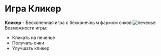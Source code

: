 # Игра Кликер
**Кликер** - Бесконечная игра с бесконечным фармом очков
![печенье](https://avatars.mds.yandex.net/i?id=38701e944b12e30663f779c5c902e49990269062-10576314-images-thumbs&n=13)
Возможности игры:
* Кликать на печенье
* Получать очки
* Улучшать кликер
